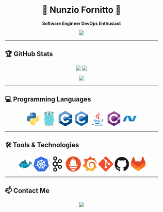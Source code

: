 <h1 align="center">🚀 Nunzio Fornitto 🚀</h1>
<p align="center">
  <strong>Software Engineer DevOps Enthusiast
</p>

<p align="center">
  <img src="https://media.giphy.com/media/ZVik7pBtu9dNS/giphy.gif" width="600">
</p>

---

## 🏆 **GitHub Stats**
<p align="center">
  <img src="https://github-readme-stats.vercel.app/api?username=NunzioFornitto&show_icons=true&theme=radical" width="49%"> 
  <img src="https://github-readme-stats.vercel.app/api/top-langs/?username=NunzioFornitto&layout=compact&theme=radical" width="49%">
</p>
<p align="center">
  <img src="https://github-readme-activity-graph.vercel.app/graph?username=NunzioFornitto&theme=github-dark">
</p>

---

## 💻 **Programming Languages**
<p align="center">
  <a href="https://www.python.org/"><img src="https://raw.githubusercontent.com/devicons/devicon/master/icons/python/python-original.svg" width="50" height="50"></a>
  <a href="https://go.dev/"><img src="https://raw.githubusercontent.com/devicons/devicon/master/icons/go/go-original.svg" width="50" height="50"></a>
  <a href="https://isocpp.org/"><img src="https://raw.githubusercontent.com/devicons/devicon/master/icons/cplusplus/cplusplus-original.svg" width="50" height="50"></a>
  <a href="https://www.open-std.org/jtc1/sc22/wg14/"><img src="https://raw.githubusercontent.com/devicons/devicon/master/icons/c/c-original.svg" width="50" height="50"></a>
  <a href="https://www.java.com/"><img src="https://raw.githubusercontent.com/devicons/devicon/master/icons/java/java-original.svg" width="50" height="50"></a>
  <a href="https://learn.microsoft.com/en-us/dotnet/csharp/"><img src="https://raw.githubusercontent.com/devicons/devicon/master/icons/csharp/csharp-original.svg" width="50" height="50"></a>
  <a href="https://dotnet.microsoft.com/"><img src="https://raw.githubusercontent.com/devicons/devicon/master/icons/dot-net/dot-net-original.svg" width="50" height="50"></a>
</p>

---

## 🛠️ **Tools & Technologies**
<p align="center">
  <a href="https://www.docker.com/"><img src="https://raw.githubusercontent.com/devicons/devicon/master/icons/docker/docker-original.svg" width="50" height="50"></a>
  <a href="https://kubernetes.io/"><img src="https://raw.githubusercontent.com/devicons/devicon/master/icons/kubernetes/kubernetes-plain.svg" width="50" height="50"></a>
  <a href="https://kafka.apache.org/"><img src="https://raw.githubusercontent.com/devicons/devicon/master/icons/apachekafka/apachekafka-original.svg" width="50" height="50"></a>
  <a href="https://prometheus.io/"><img src="https://raw.githubusercontent.com/devicons/devicon/master/icons/prometheus/prometheus-original.svg" width="50" height="50"></a>
  <a href="https://grafana.com/"><img src="https://raw.githubusercontent.com/devicons/devicon/master/icons/grafana/grafana-original.svg" width="50" height="50"></a>
  <a href="https://git-scm.com/"><img src="https://raw.githubusercontent.com/devicons/devicon/master/icons/git/git-original.svg" width="50" height="50"></a>
  <a href="https://github.com/"><img src="https://raw.githubusercontent.com/devicons/devicon/master/icons/github/github-original.svg" width="50" height="50"></a>
  <a href="https://about.gitlab.com/"><img src="https://raw.githubusercontent.com/devicons/devicon/master/icons/gitlab/gitlab-original.svg" width="50" height="50"></a>
</p>

---
## 📫 **Contact Me**
<p align="center">
  <a href="https://www.linkedin.com/in/nunzio-fornitto/">
    <img src="https://img.shields.io/badge/LinkedIn-0077B5?style=for-the-badge&logo=linkedin&logoColor=white&color=0e76a8&labelColor=0077b5&logoWidth=30&link=https://www.linkedin.com/in/nunziofornitto">
  </a>
</p>
